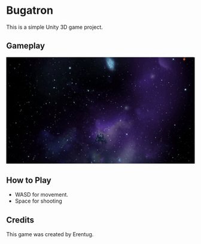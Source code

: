 # Bugatron

This is a simple Unity 3D game project.

## Gameplay

![Gameplay](./gameplay.gif)

## How to Play

- WASD for movement.
- Space for shooting

## Credits

This game was created by Erentug.

